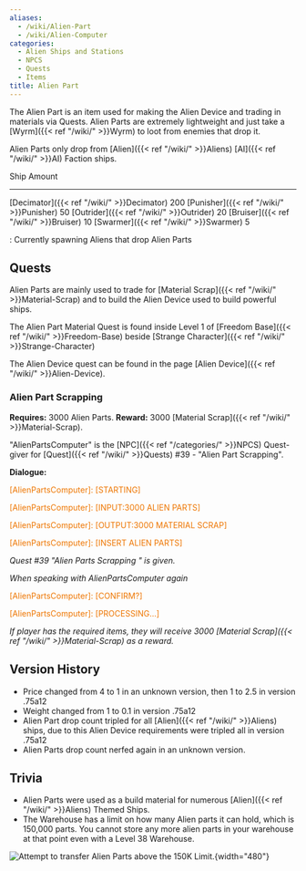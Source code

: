 ```yaml
---
aliases:
  - /wiki/Alien-Part
  - /wiki/Alien-Computer
categories:
  - Alien Ships and Stations
  - NPCS
  - Quests
  - Items
title: Alien Part
---
```


The Alien Part is an item used for making the Alien Device and trading in materials via Quests. Alien Parts are extremely lightweight and just take a [Wyrm]({{< ref "/wiki/" >}}Wyrm) to loot from enemies that drop it.

Alien Parts only drop from [Alien]({{< ref "/wiki/" >}}Aliens) [AI]({{< ref "/wiki/" >}}AI) Faction ships.

Ship Amount

---

[Decimator]({{< ref "/wiki/" >}}Decimator) 200 [Punisher]({{< ref "/wiki/" >}}Punisher) 50 [Outrider]({{< ref "/wiki/" >}}Outrider) 20 [Bruiser]({{< ref "/wiki/" >}}Bruiser) 10 [Swarmer]({{< ref "/wiki/" >}}Swarmer) 5

: Currently spawning Aliens that drop Alien Parts

## Quests

Alien Parts are mainly used to trade for [Material Scrap]({{< ref "/wiki/" >}}Material-Scrap) and to build the Alien Device used to build powerful ships.

The Alien Part Material Quest is found inside Level 1 of [Freedom Base]({{< ref "/wiki/" >}}Freedom-Base) beside [Strange Character]({{< ref "/wiki/" >}}Strange-Character)

The Alien Device quest can be found in the page [Alien Device]({{< ref "/wiki/" >}}Alien-Device).

### Alien Part Scrapping

**Requires:** 3000 Alien Parts. **Reward:** 3000 [Material Scrap]({{< ref "/wiki/" >}}Material-Scrap).

"AlienPartsComputer" is the [NPC]({{< ref "/categories/" >}}NPCS) Quest-giver for [Quest]({{< ref "/wiki/" >}}Quests) #39 - "Alien Part Scrapping".

**Dialogue:**

<span style="color:#ee7600">[AlienPartsComputer]: [STARTING]</span>

[Player]: ...

<span style="color:#ee7600">[AlienPartsComputer]: [INPUT:3000 ALIEN PARTS]</span>

[Player]: ...

<span style="color:#ee7600">[AlienPartsComputer]: [OUTPUT:3000 MATERIAL SCRAP]</span>

[Player]: Ok.

<span style="color:#ee7600">[AlienPartsComputer]: [INSERT ALIEN PARTS]</span>

_Quest #39 "Alien Parts Scrapping " is given._

_When speaking with AlienPartsComputer again_

<span style="color:#ee7600">[AlienPartsComputer]: [CONFIRM?]</span>

[Player]: Yes.

<span style="color:#ee7600">[AlienPartsComputer]: [PROCESSING...]</span>

_If player has the required items, they will receive 3000 [Material Scrap]({{< ref "/wiki/" >}}Material-Scrap) as a reward._

</div>

## Version History

- Price changed from 4 to 1 in an unknown version, then 1 to 2.5 in version .75a12
- Weight changed from 1 to 0.1 in version .75a12
- Alien Part drop count tripled for all [Alien]({{< ref "/wiki/" >}}Aliens) ships, due to this Alien Device requirements were tripled all in version .75a12
- Alien Parts drop count nerfed again in an unknown version.

## Trivia

- Alien Parts were used as a build material for numerous [Alien]({{< ref "/wiki/" >}}Aliens) Themed Ships.
- The Warehouse has a limit on how many Alien parts it can hold, which is 150,000 parts. You cannot store any more alien parts in your warehouse at that point even with a Level 38 Warehouse.

![Attempt to transfer Alien Parts above the 150K
Limit.](150Grand.png "Attempt to transfer Alien Parts above the 150K Limit."){width="480"}
